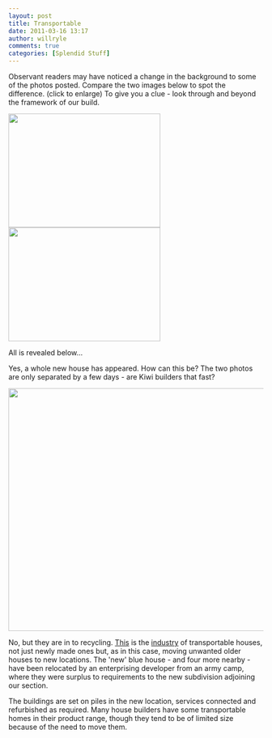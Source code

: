 ```yaml
---
layout: post
title: Transportable
date: 2011-03-16 13:17
author: willryle
comments: true
categories: [Splendid Stuff]
---
```

Observant readers may have noticed a change in the background to some of the photos posted. Compare the two images below to spot the difference. (click to enlarge) To give you a clue - look through and beyond the framework of our build.

<a href="http://willryle.files.wordpress.com/2011/03/framework-004.jpg" target="_blank"><img class="size-medium wp-image-428 alignnone" title="Framework 004" src="http://willryle.files.wordpress.com/2011/03/framework-004.jpg?w=300" alt="" width="300" height="225" /></a><a href="http://willryle.files.wordpress.com/2011/03/last-of-the-stumps-005.jpg" target="_blank"><img class="alignright size-medium wp-image-465" title="Roof timber detail" src="http://willryle.files.wordpress.com/2011/03/last-of-the-stumps-005.jpg?w=300" alt="" width="300" height="225" /></a>

All is revealed below...

<!--more-->Yes, a whole new house has appeared. How can this be? The two photos are only separated by a few days - are Kiwi builders that fast?
<p style="text-align:center;"><a href="http://willryle.files.wordpress.com/2011/03/relocated.jpg" target="_blank"><img class="aligncenter size-full wp-image-496" title="Relocated" src="http://willryle.files.wordpress.com/2011/03/relocated.jpg" alt="" width="640" height="480" /></a></p>
No, but they are in to recycling. <a href="http://www.brittons.co.nz/" target="_blank">This</a> is the <a href="http://www.bigriverhomes.co.nz/" target="_blank">industry</a> of transportable houses, not just newly made ones but, as in this case, moving unwanted older houses to new locations. The 'new' blue house - and four more nearby - have been relocated by an enterprising developer from an army camp, where they were surplus to requirements to the new subdivision adjoining our section.

The buildings are set on piles in the new location, services connected and refurbished as required. Many house builders have some transportable homes in their product range, though they tend to be of limited size because of the need to move them.
